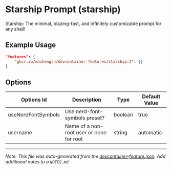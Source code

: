 
# Starship Prompt (starship)

Starship: The minimal, blazing-fast, and infinitely customizable prompt for any shell!

## Example Usage

```json
"features": {
    "ghcr.io/mazhengcn/devcontainer-features/starship:1": {}
}
```

## Options

| Options Id | Description | Type | Default Value |
|-----|-----|-----|-----|
| useNerdFontSymbols | Use nerd-font-symbols preset? | boolean | true |
| username | Name of a non-root user or none for root | string | automatic |



---

_Note: This file was auto-generated from the [devcontainer-feature.json](https://github.com/mazhengcn/devcontainer-features/blob/main/src/starship/devcontainer-feature.json).  Add additional notes to a `NOTES.md`._
